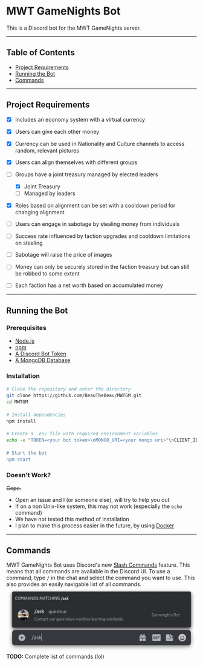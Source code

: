 # MWT GameNights Bot

This is a Discord bot for the MWT GameNights server.

---

## Table of Contents

- [Project Requirements](#Project-Requirements)
- [Running the Bot](#Running-the-Bot)
- [Commands](#Commands)

---

## Project Requirements

- [X] Includes an economy system with a virtual currency
- [X] Users can give each other money
- [X] Currency can be used in Nationality and Culture channels to access random, relevant pictures

- [X] Users can align themselves with different groups
- [ ] Groups have a joint treasury managed by elected leaders
    - [X] Joint Treasury
    - [ ] Managed by leaders
- [X] Roles based on alignment can be set with a cooldown period for changing alignment

- [ ] Users can engage in sabotage by stealing money from individuals
- [ ] Success rate influenced by faction upgrades and cooldown limitations on stealing
- [ ] Sabotage will raise the price of images
- [ ] Money can only be securely stored in the faction treasury but can still be robbed to some extent
- [ ] Each faction has a net worth based on accumulated money 

---

## Running the Bot

### Prerequisites

- [Node.js](https://nodejs.org/en/)
- [npm](https://www.npmjs.com/)
- [A Discord Bot Token](https://discord.com/developers/applications)
- [A MongoDB Database](https://www.mongodb.com/)

### Installation

```bash
# Clone the repository and enter the directory
git clone https://github.com/BeauTheBeau/MWTGM.git
cd MWTGM

# Install dependencies
npm install

# Create a .env file with required environment variables
echo -e "TOKEN=<your bot token>\nMONGO_URI=<your mongo uri>"\nCLIENT_ID=<your client id>" > .env

# Start the bot
npm start
```

### Doesn't Work?
~~Cope.~~
- Open an issue and I (or someone else), will try to help you out
- If on a non Unix-like system, this may not work (especially the `echo` command)
- We have not tested this method of installation
- I plan to make this process easier in the future, by using [Docker](https://www.docker.com/)

---

## Commands

MWT GameNights Bot uses Discord's new [Slash Commands](https://discord.com/developers/docs/interactions/slash-commands)
feature. 
This means that all commands are available in the Discord UI. 
To use a command, type `/` in the chat and select the command you want to use. 
This also provides an easily navigable list of all commands. 
![slash_command.webp](slash_command.webp)
**TODO:** Complete list of commands (lol)
